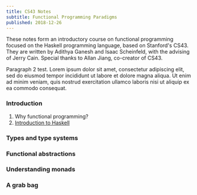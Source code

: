 ```yaml
---
title: CS43 Notes
subtitle: Functional Programming Paradigms
published: 2018-12-26
---
```


These notes form an introductory course on functional programming focused on the Haskell
programming language, based on Stanford's CS43. They are written by Adithya Ganesh and
Isaac Scheinfeld, with the advising of Jerry Cain.  Special thanks to Allan Jiang, 
co-creator of CS43.

Paragraph 2 test. Lorem ipsum dolor sit amet, consectetur adipiscing elit, sed
do eiusmod tempor incididunt ut labore et dolore magna aliqua. Ut enim ad minim
veniam, quis nostrud exercitation ullamco laboris nisi ut aliquip ex ea
commodo consequat. 


### Introduction

1. Why functional programming?
2. [Introduction to Haskell](introduction/introToHS.html)

### Types and type systems

### Functional abstractions

### Understanding monads

### A grab bag
